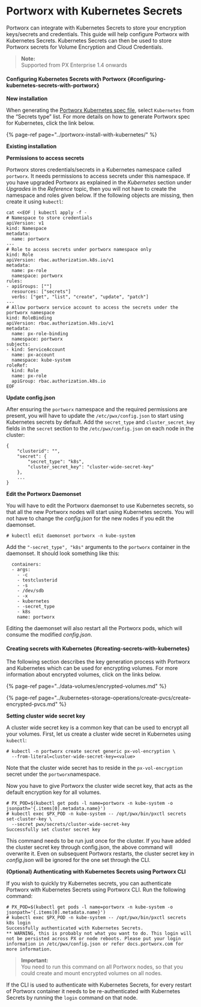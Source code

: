# Portworx with Kubernetes Secrets

Portworx can integrate with Kubernetes Secrets to store your encryption keys/secrets and credentials. This guide will help configure Portworx with Kubernetes Secrets. Kubernetes Secrets can then be used to store Portworx secrets for Volume Encryption and Cloud Credentials.

> **Note:**  
> Supported from PX Enterprise 1.4 onwards

#### Configuring Kubernetes Secrets with Portworx {#configuring-kubernetes-secrets-with-portworx}

**New installation**

When generating the [Portworx Kubernetes spec file](https://install.portworx.com/), select `Kubernetes` from the “Secrets type” list. For more details on how to generate Portworx spec for Kubernetes, click the link below.

{% page-ref page="../portworx-install-with-kubernetes/" %}

**Existing installation**

**Permissions to access secrets**

Portworx stores credentials/secrets in a Kubernetes namespace called `portworx`. It needs permissions to access secrets under this namespace. If you have upgraded Portworx as explained in the _Kubernetes_ section under _Upgrades_ in the _Reference_ topic, then you will not have to create the namespace and roles given below. If the following objects are missing, then create it using `kubectl`:

```text
cat <<EOF | kubectl apply -f -
# Namespace to store credentials
apiVersion: v1
kind: Namespace
metadata:
  name: portworx
---
# Role to access secrets under portworx namespace only
kind: Role
apiVersion: rbac.authorization.k8s.io/v1
metadata:
  name: px-role
  namespace: portworx
rules:
- apiGroups: [""]
  resources: ["secrets"]
  verbs: ["get", "list", "create", "update", "patch"]
---
# Allow portworx service account to access the secrets under the portworx namespace
kind: RoleBinding
apiVersion: rbac.authorization.k8s.io/v1
metadata:
  name: px-role-binding
  namespace: portworx
subjects:
- kind: ServiceAccount
  name: px-account
  namespace: kube-system
roleRef:
  kind: Role
  name: px-role
  apiGroup: rbac.authorization.k8s.io
EOF
```

**Update config.json**

After ensuring the `portworx` namespace and the required permissions are present, you will have to update the `/etc/pwx/config.json` to start using Kubernetes secrets by default. Add the `secret_type` and `cluster_secret_key` fields in the `secret` section to the `/etc/pwx/config.json` on each node in the cluster:

```text
{
    "clusterid": "",
    "secret": {
        "secret_type": "k8s",
        "cluster_secret_key": "cluster-wide-secret-key"
    },
    ...
}
```

**Edit the Portworx Daemonset**

You will have to edit the Portworx daemonset to use Kubernetes secrets, so that all the new Portworx nodes will start using Kubernetes secrets. You will not have to change the _config.json_ for the new nodes if you edit the daemonset.

```text
# kubectl edit daemonset portworx -n kube-system
```

Add the `"-secret_type", "k8s"` arguments to the `portworx` container in the daemonset. It should look something like this:

```text
  containers:
  - args:
    - -c
    - testclusterid
    - -s
    - /dev/sdb
    - -x
    - kubernetes
    - -secret_type
    - k8s
    name: portworx
```

Editing the daemonset will also restart all the Portworx pods, which will consume the modified _config.json_.

#### Creating secrets with Kubernetes {#creating-secrets-with-kubernetes}

The following section describes the key generation process with Portworx and Kubernetes which can be used for encrypting volumes. For more information about encrypted volumes, click on the links below.

{% page-ref page="../data-volumes/encrypted-volumes.md" %}

{% page-ref page="../kubernetes-storage-operations/create-pvcs/create-encrypted-pvcs.md" %}

**Setting cluster wide secret key**

A cluster wide secret key is a common key that can be used to encrypt all your volumes. First, let us create a cluster wide secret in Kubernetes using `kubectl`:

```text
# kubectl -n portworx create secret generic px-vol-encryption \
  --from-literal=cluster-wide-secret-key=<value>
```

Note that the cluster wide secret has to reside in the `px-vol-encryption` secret under the `portworx`namespace.

Now you have to give Portworx the cluster wide secret key, that acts as the default encryption key for all volumes.

```text
# PX_POD=$(kubectl get pods -l name=portworx -n kube-system -o jsonpath='{.items[0].metadata.name}')
# kubectl exec $PX_POD -n kube-system -- /opt/pwx/bin/pxctl secrets set-cluster-key \
  --secret pwx/secrets/cluster-wide-secret-key
Successfully set cluster secret key
```

This command needs to be run just once for the cluster. If you have added the cluster secret key through config.json, the above command will overwrite it. Even on subsequent Portworx restarts, the cluster secret key in _config.json_ will be ignored for the one set through the CLI.

**\(Optional\) Authenticating with Kubernetes Secrets using Portworx CLI**

If you wish to quickly try Kubernetes secrets, you can authenticate Portworx with Kubernetes Secrets using Portworx CLI. Run the following command:

```text
# PX_POD=$(kubectl get pods -l name=portworx -n kube-system -o jsonpath='{.items[0].metadata.name}')
# kubectl exec $PX_POD -n kube-system -- /opt/pwx/bin/pxctl secrets k8s login
Successfully authenticated with Kubernetes Secrets.
** WARNING, this is probably not what you want to do. This login will not be persisted across PX or node reboots. Please put your login information in /etc/pwx/config.json or refer docs.portworx.com for more information.
```

> **Important:**  
> You need to run this command on all Portworx nodes, so that you could create and mount encrypted volumes on all nodes.

If the CLI is used to authenticate with Kubernetes Secrets, for every restart of Portworx container it needs to be re-authenticated with Kubernetes Secrets by running the `login` command on that node.

